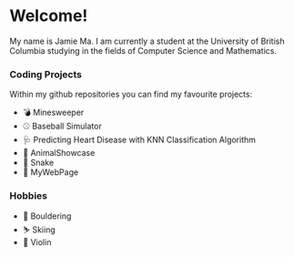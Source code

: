 # Welcome!

My name is Jamie Ma. I am currently a student at the University of British Columbia studying in the fields of Computer Science and Mathematics.

### Coding Projects

Within my github repositories you can find my favourite projects:
- 💣 Minesweeper
- ⚾ Baseball Simulator
- 🩺 Predicting Heart Disease with KNN Classification Algorithm
- 🐶 AnimalShowcase
- 🐍 Snake
- 📄 MyWebPage

### Hobbies

- 🧗 Bouldering
- ⛷️ Skiing
- 🎻 Violin

<!--
**jamiema1/jamiema1** is a ✨ _special_ ✨ repository because its `README.md` (this file) appears on your GitHub profile.

Here are some ideas to get you started:

- 🔭 I’m currently working on ...
- 🌱 I’m currently learning ...
- 👯 I’m looking to collaborate on ...
- 🤔 I’m looking for help with ...
- 💬 Ask me about ...
- 📫 How to reach me: ...
- 😄 Pronouns: ...
- ⚡ Fun fact: ...
-->
